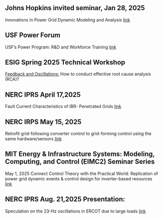 ## Johns Hopkins invited seminar, Jan 28, 2025
Innovations in Power Grid Dynamic Modeling and Analysis [link]

[link]:JHUtalk%20lfan.pdf

## USF Power Forum
USF’s Power Program: R&D and Workforce Training [link]

[link]:USF%20power%20forum.pdf

## ESIG Spring 2025 Technical Workshop
[Feedback and Oscillations:]
How to conduct effective root cause analysis (RCA)?

[Feedback and Oscillations:]:LFan_2025_ESIG%20v1.pdf

## NERC IPRS April 17,2025  
Fault Current Characteristics of IBR- Penetrated Grids [link]

[link]:IBR%20Fault%20Behavior_04172025.pdf

## NERC IRPS May 15, 2025
Retrofit grid-following converter control to grid-forming control using the same hardware/sensors [link]

[link]: 052025_NERC.pdf

## MIT Energy & Infrastructure Systems: Modeling, Computing, and Control (EIMC2) Seminar Series
May 1, 2025
Connect Control Theory with the Practical World: Replication of power grid dynamic events & control design for inverter-based resources [link]

[link]:Fan_MITtalk_v1.pdf

## NERC IPRS Aug. 21,2025 Presentation: 
Speculation on the 23-Hz oscillations in ERCOT due to large loads [link]

[link]: 082025_NERC.pdf
